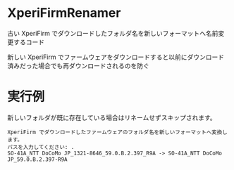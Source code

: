 # XperiFirmRenamer
古い XperiFirm でダウンロードしたフォルダ名を新しいフォーマットへ名前変更するコード

新しい XperiFirm でファームウェアをダウンロードすると以前にダウンロード済みだった場合でも再ダウンロードされるのを防ぐ

# 実行例
新しいフォルダが既に存在している場合はリネームせずスキップされます。
```
XperiFirm でダウンロードしたファームウェアのフォルダ名を新しいフォーマットへ変換します。
パスを入力してください: .
SO-41A_NTT DoCoMo JP_1321-8646_59.0.B.2.397_R9A -> SO-41A_NTT DoCoMo JP_59.0.B.2.397-R9A
```
